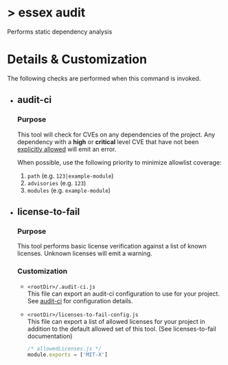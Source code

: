 # > essex audit

Performs static dependency analysis

# Details & Customization

The following checks are performed when this command is invoked.

- ## audit-ci

  ### Purpose

  This tool will check for CVEs on any dependencies of the project. Any dependency with a **high** or **critical** level CVE that have not been [explicitly allowed](https://github.com/IBM/audit-ci#options) will emit an error.

  When possible, use the following priority to minimize allowlist coverage:


  1. `path` (e.g. `123|example-module`)
  1. `advisories` (e.g. `123`)
  1. `modules` (e.g. `example-module`)

- ## license-to-fail

  ### Purpose

  This tool performs basic license verification against a list of known licenses. Unknown licenses will emit a warning.

  ### Customization

  - `<rootDir>/.audit-ci.js`<br/>
    This file can export an audit-ci configuration to use for your project. See [audit-ci](https://github.com/IBM/audit-ci/#example-config-file-and-different-directory-usage) for configuration details.

  - `<rootDir>/licenses-to-fail-config.js`<br/>
    This file can export a list of allowed licenses for your project in addition to the default allowed set of this tool. (See licenses-to-fail documentation)

    ```js
    /* allowedLicenses.js */
    module.exports = ['MIT-X']
    ```
